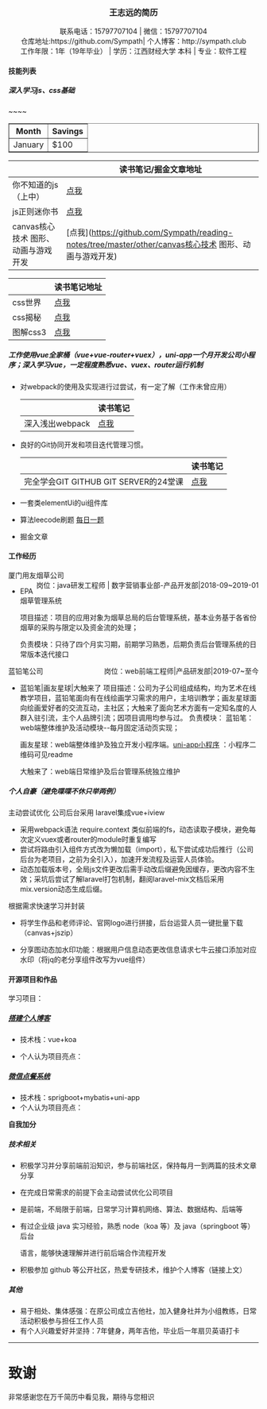 ### <center>王志远的简历</center>
<center>联系电话：15797707104 | 微信：15797707104</center>
<center>仓库地址:https://github.com/Sympath| 个人博客：http://sympath.club</center>
<center>工作年限：1年（19年毕业） | 学历：江西财经大学 本科 | 专业：软件工程</center>

#### **技能列表**

##### 深入学习js、css基础
<table border="1" align="center"   style="width:100%">
  <tr>
    <th>Month</th>
    <th>Savings</th>~~~~
  </tr>
  <tr>
    <td>January</td>
    <td>$100</td>
  </tr>
</table>



|                                     | 读书笔记/掘金文章地址                                        |
| ----------------------------------- | ------------------------------------------------------------ |
| 你不知道的js （上中）               | [点我](https://github.com/Sympath/reading-notes/tree/master/js/%E4%BD%A0%E4%B8%8D%E7%9F%A5%E9%81%93%E7%9A%84javascript) |
| js正则迷你书                        | [点我](https://github.com/Sympath/reading-notes/tree/master/other/javascript%E6%AD%A3%E5%88%99%E8%BF%B7%E4%BD%A0%E4%B9%A6) |
| canvas核心技术 图形、动画与游戏开发 | [点我](https://github.com/Sympath/reading-notes/tree/master/other/canvas核心技术 图形、动画与游戏开发) |

|          | 读书笔记地址                                                 |
| -------- | ------------------------------------------------------------ |
| css世界  | [点我](https://github.com/Sympath/reading-notes/tree/master/css/css%E4%B8%96%E7%95%8C) |
| css揭秘  | [点我](https://github.com/Sympath/reading-notes/tree/master/css/css%E6%8F%AD%E7%A7%98) |
| 图解css3 | [点我](https://github.com/Sympath/reading-notes/tree/master/css/%E5%9B%BE%E8%A7%A3CSS3%E6%A0%B8%E5%BF%83%E6%8A%80%E6%9C%AF%E4%B8%8E%E6%A1%88%E4%BE%8B%E5%AE%9E%E6%88%98) |

##### 工作使用vue全家桶（vue+vue-router+vuex），uni-app一个月开发公司小程序；深入学习vue，一定程度熟悉vue、vuex、router运行机制

- 对webpack的使用及实现进行过尝试，有一定了解（工作未曾应用）

  |                 | 读书笔记                                         |
  | --------------- | ------------------------------------------------ |
  | 深入浅出webpack | [点我](https://github.com/Sympath/webpack-imple) |

- 良好的Git协同开发和项目迭代管理习惯。

  |                                       | 读书笔记                                                     |
  | ------------------------------------- | ------------------------------------------------------------ |
  | 完全学会GIT GITHUB GIT SERVER的24堂课 | [点我](https://github.com/Sympath/reading-notes/tree/master/other/%E5%AE%8C%E5%85%A8%E5%AD%A6%E4%BC%9AGIT%20GITHUB%20GIT%20SERVER%E7%9A%8424%E5%A0%82%E8%AF%BE) |

- 一套类elementUi的ui组件库

- 算法leecode刷题 [每日一题](https://github.com/Sympath)

- 掘金文章

#### **工作经历**
厦门用友烟草公司 <span style="float: right">岗位：java研发工程师 | 数字营销事业部-产品开发部|2018-09~2019-01</span>
- EPA烟草管理系统

  项目描述：项目的应用对象为烟草总局的后台管理系统，基本业务基于各省份烟草的采购与限定以及资金流的处理；

  负责模块：只待了四个月实习期，前期学习熟悉，后期负责后台管理系统的日常版本迭代接口

蓝铅笔公司 <span style="float: right">岗位：web前端工程师|产品研发部|2019-07~至今</span></span>
- 蓝铅笔|画友星球|大触来了
  项目描述：公司为子公司组成结构，均为艺术在线教学项目，蓝铅笔面向有在线绘画学习需求的用户，主培训教学；画友星球面向绘画爱好者的交流互动，主社区；大触来了面向艺术方面有一定知名度的人群入驻引流，主个人品牌引流；因项目调用均参与过。
  负责模块：
  蓝铅笔： web端整体维护及活动模块--每月固定活动页实现；

  画友星球：web端整体维护及独立开发小程序端。[uni-app小程序](https://github.com/Sympath/uni-pro)  ：小程序二维码可见readme

  大触来了：web端日常维护及后台管理系统独立维护

##### 个人自豪（避免喋喋不休只举两例）

主动尝试优化 公司后台采用 laravel集成vue+iview

- 采用webpack语法 require.context  类似前端的fs，动态读取子模块，避免每次定义vuex或者router的module时重复编写
- 尝试将路由引入组件方式改为懒加载（import），私下尝试成功后推行（公司后台为老项目，之前为全引入），加速开发流程及运营人员体验。
- 动态加载版本号，全局js文件更改后需手动改后缀避免因缓存，更改内容不生效；采坑后尝试了解laravel打包机制，翻阅laravel-mix文档后采用mix.version动态生成后缀。

根据需求快速学习并封装

- 将学生作品和老师评论、官网logo进行拼接，后台运营人员一键批量下载（canvas+jszip）

- 分享图动态加水印功能：根据用户信息动态更改信息请求七牛云接口添加对应水印（将jq的老分享组件改写为vue组件）

#### **开源项目和作品**
学习项目：

##### [搭建个人博客](https://gitee.com/zhufengpeixun/zhufeng-vue-project)

- 技术栈：vue+koa

- 个人认为项目亮点：

##### [微信点餐系统](https://github.com/Sympath/sell)

- 技术栈：sprigboot+mybatis+uni-app
- 个人认为项目亮点：

**自我加分**

##### 技术相关

- 积极学习并分享前端前沿知识，参与前端社区，保持每月一到两篇的技术文章分享

- 在完成日常需求的前提下会主动尝试优化公司项目

- 是前端，不局限于前端，日常学习计算机网络、算法、数据结构、后端等

- 有过企业级 java 实习经验，熟悉 node（koa 等）及 java（springboot 等）后台

  语言，能够快速理解并进行前后端合作流程开发

- 积极参加 github 等公开社区，热爱专研技术，维护个人博客（链接上文）

##### 其他

- 易于相处、集体感强：在原公司成立吉他社，加入健身社并为小组教练，日常活动积极参与担任工作人员
- 有个人兴趣爱好并坚持：7年健身，两年吉他，毕业后一年扇贝英语打卡

---
# 致谢
非常感谢您在万千简历中看见我，期待与您相识
      